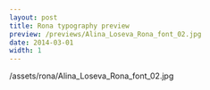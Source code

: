 ```yaml
---
layout: post
title: Rona typography preview
preview: /previews/Alina_Loseva_Rona_font_02.jpg
date: 2014-03-01
width: 1
---
```

/assets/rona/Alina_Loseva_Rona_font_02.jpg
